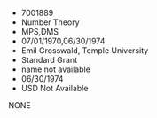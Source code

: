 * 7001889
* Number Theory
* MPS,DMS
* 07/01/1970,06/30/1974
* Emil Grosswald, Temple University
* Standard Grant
*   name not available
* 06/30/1974
* USD Not Available

NONE